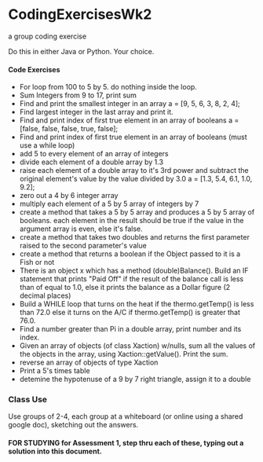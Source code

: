 # CodingExercisesWk2
a group coding exercise

Do this in either Java or Python. Your choice.

#### Code Exercises

- For loop from 100 to 5 by 5. do nothing inside the loop.
- Sum Integers from 9 to 17, print sum
- Find and print the smallest integer in an array a = [9, 5, 6, 3, 8, 2, 4];
- Find largest integer in the last array and print it.
- Find and print index of first true element in an array of booleans a = [false, false, false, true, false];
- Find and print index of first true element in an array of booleans (must use a while loop)
- add 5 to every element of an array of integers
- divide each element of a double array by 1.3
- raise each element of a double array to it's 3rd power and subtract the original element's value by the value divided by 3.0 a = [1.3, 5.4, 6.1, 1.0, 9.2];
- zero out a 4 by 6 integer array
- multiply each element of a 5 by 5 array of integers by 7
- create a method that takes a 5 by 5 array and produces a 5 by 5 array of booleans. each element in the result should be true if the value in the argument array is even, else it's false.
- create a method that takes two doubles and returns the first parameter raised to the second parameter's value
- create a method that returns a boolean if the Object passed to it is a Fish or not
- There is an object x which has a method (double)Balance(). Build an IF statement that prints "Paid Off" if the result of the balance call is less than of equal to 1.0, else it prints the balance as a Dollar figure (2 decimal places) 
- Build a WHILE loop that turns on the heat if the thermo.getTemp() is less than 72.0 else it turns on the A/C if thermo.getTemp() is greater that 76.0.
- Find a number greater than Pi in a double array, print number and its index.
- Given an array of objects (of class Xaction) w/nulls, sum all the values of the objects in the array, using Xaction::getValue(). Print the sum.
- reverse an array of objects of type Xaction
- Print a 5's times table
- detemine the hypotenuse of a 9 by 7 right triangle, assign it to a double

### Class Use
Use groups of 2-4, each group at a whiteboard (or online using a shared google doc), sketching out the answers.

#### FOR STUDYING for Assessment 1, step thru each of these, typing out a solution into this document.
